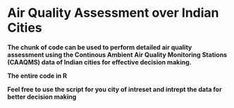# Air Quality Assessment over Indian Cities

**The chunk of code can be used to perform detailed air quality assessment using the Continous Ambient Air Quality Monitoring Stations (CAAQMS) data of Indian cities for effective decision making.**

**The entire code in R**

**Feel free to use the script for you city of intreset and intrept the data for better decision making**
